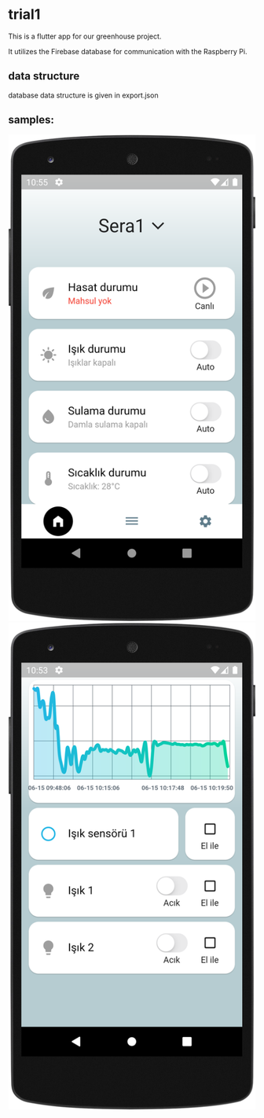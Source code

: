 # trial1

This is a flutter app for our greenhouse project.

It utilizes the Firebase database for communication with the Raspberry Pi.

## data structure
database data structure is given in export.json

## samples:
![sample1](https://github.com/2trail/flutter/blob/main/greenhouse/sample1.png) 
![sample2](https://github.com/2trail/flutter/blob/main/greenhouse/sample2.png)  
